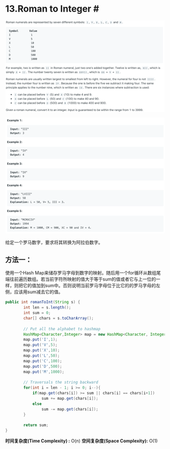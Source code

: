 # 13.Roman to Integer \#

![](.gitbook/assets/ying-mu-kuai-zhao-20190720-xia-wu-4.41.19.png)

![](.gitbook/assets/ying-mu-kuai-zhao-20190720-xia-wu-4.41.57.png)

给定一个罗马数字，要求将其转换为阿拉伯数字。

## 方法一：

使用一个Hash Map来储存罗马字母到数字的映射。随后用一个for循环从数组尾端往前遍历数组。若当前字符所映射的值大于等于sum的值或者它与上一位的一样，则把它的值加到sum中。否则说明当前罗马字母位于比它的的罗马字母的左侧，应该用sum减去它的值。

```java
public int romanToInt(String s) {
        int len = s.length();
        int sum = 0;
        char[] chars = s.toCharArray();
        
        // Put all the alphabet to hashmap
        HashMap<Character,Integer> map = new HashMap<Character, Integer>();
        map.put('I',1);
        map.put('V',5);
        map.put('X',10);
        map.put('L',50);
        map.put('C',100);      
        map.put('D',500);
        map.put('M',1000);        
        
        // Traversals the string backward
        for(int i = len - 1; i >= 0; i--){
            if(map.get(chars[i]) >= sum || chars[i] == chars[i+1])
                sum += map.get(chars[i]);
            else
                sum -= map.get(chars[i]);
        }
        
        return sum;
}
```

**时间复杂度\(Time Complexity\) :** O\(n\)          **空间复杂度\(Space Complexity\):** O\(1\)

